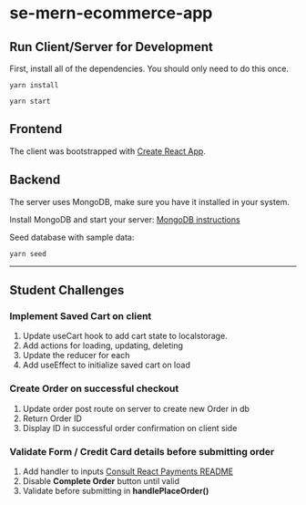 # se-mern-ecommerce-app

## Run Client/Server for Development

First, install all of the dependencies.  You should only need to do this once.

```
yarn install
```

```
yarn start
```

## Frontend

The client was bootstrapped with [Create React App](https://github.com/facebook/create-react-app).

## Backend

The server uses MongoDB, make sure you have it installed in your system.

Install MongoDB and start your server: [MongoDB instructions](https://docs.mongodb.com/manual/administration/install-community/)

Seed database with sample data:

```
yarn seed
```

---

## Student Challenges

### Implement Saved Cart on client

1. Update useCart hook to add cart state to localstorage.
2. Add actions for loading, updating, deleting
3. Update the reducer for each
4. Add useEffect to initialize saved cart on load

### Create Order on successful checkout

1. Update order post route on server to create new Order in db
2. Return Order ID
3. Display ID in successful order confirmation on client side

### Validate Form / Credit Card details before submitting order

1. Add handler to inputs [Consult React Payments README](https://github.com/medipass/react-payment-inputs#with-hooks)
2. Disable **Complete Order** button until valid
3. Validate before submitting in **handlePlaceOrder()**
